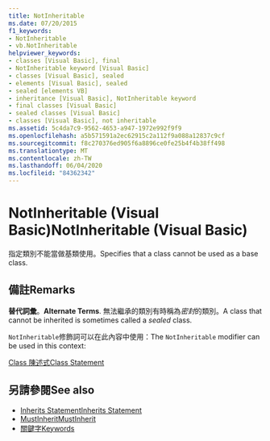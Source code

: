 ```yaml
---
title: NotInheritable
ms.date: 07/20/2015
f1_keywords:
- NotInheritable
- vb.NotInheritable
helpviewer_keywords:
- classes [Visual Basic], final
- NotInheritable keyword [Visual Basic]
- classes [Visual Basic], sealed
- elements [Visual Basic], sealed
- sealed [elements VB]
- inheritance [Visual Basic], NotInheritable keyword
- final classes [Visual Basic]
- sealed classes [Visual Basic]
- classes [Visual Basic], not inheritable
ms.assetid: 5c4da7c9-9562-4653-a947-1972e992f9f9
ms.openlocfilehash: a5b571591a2ec62915c2a112f9a088a12837c9cf
ms.sourcegitcommit: f8c270376ed905f6a8896ce0fe25b4f4b38ff498
ms.translationtype: MT
ms.contentlocale: zh-TW
ms.lasthandoff: 06/04/2020
ms.locfileid: "84362342"
---
```

# <a name="notinheritable-visual-basic"></a><span data-ttu-id="a8b43-102">NotInheritable (Visual Basic)</span><span class="sxs-lookup"><span data-stu-id="a8b43-102">NotInheritable (Visual Basic)</span></span>
<span data-ttu-id="a8b43-103">指定類別不能當做基類使用。</span><span class="sxs-lookup"><span data-stu-id="a8b43-103">Specifies that a class cannot be used as a base class.</span></span>  
  
## <a name="remarks"></a><span data-ttu-id="a8b43-104">備註</span><span class="sxs-lookup"><span data-stu-id="a8b43-104">Remarks</span></span>  
 <span data-ttu-id="a8b43-105">**替代詞彙**。</span><span class="sxs-lookup"><span data-stu-id="a8b43-105">**Alternate Terms**.</span></span> <span data-ttu-id="a8b43-106">無法繼承的類別有時稱為*密封*的類別。</span><span class="sxs-lookup"><span data-stu-id="a8b43-106">A class that cannot be inherited is sometimes called a *sealed* class.</span></span>  
  
 <span data-ttu-id="a8b43-107">`NotInheritable`修飾詞可以在此內容中使用：</span><span class="sxs-lookup"><span data-stu-id="a8b43-107">The `NotInheritable` modifier can be used in this context:</span></span>  
  
 [<span data-ttu-id="a8b43-108">Class 陳述式</span><span class="sxs-lookup"><span data-stu-id="a8b43-108">Class Statement</span></span>](../statements/class-statement.md)  
  
## <a name="see-also"></a><span data-ttu-id="a8b43-109">另請參閱</span><span class="sxs-lookup"><span data-stu-id="a8b43-109">See also</span></span>

- [<span data-ttu-id="a8b43-110">Inherits Statement</span><span class="sxs-lookup"><span data-stu-id="a8b43-110">Inherits Statement</span></span>](../statements/inherits-statement.md)
- [<span data-ttu-id="a8b43-111">MustInherit</span><span class="sxs-lookup"><span data-stu-id="a8b43-111">MustInherit</span></span>](mustinherit.md)
- [<span data-ttu-id="a8b43-112">關鍵字</span><span class="sxs-lookup"><span data-stu-id="a8b43-112">Keywords</span></span>](../keywords/index.md)

